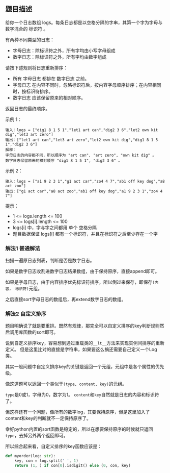 ## 题目描述
给你一个日志数组 logs。每条日志都是以空格分隔的字串，其第一个字为字母与数字混合的 标识符 。

有两种不同类型的日志：
- 字母日志：除标识符之外，所有字均由小写字母组成
- 数字日志：除标识符之外，所有字均由数字组成

请按下述规则将日志重新排序：
- 所有 字母日志 都排在 数字日志 之前。
- 字母日志 在内容不同时，忽略标识符后，按内容字母顺序排序；在内容相同时，按标识符排序。
- 数字日志 应该保留原来的相对顺序。

返回日志的最终顺序。

示例 1：
```
输入：logs = ["dig1 8 1 5 1","let1 art can","dig2 3 6","let2 own kit dig","let3 art zero"]
输出：["let1 art can","let3 art zero","let2 own kit dig","dig1 8 1 5 1","dig2 3 6"]
解释：
字母日志的内容都不同，所以顺序为 "art can", "art zero", "own kit dig" 。
数字日志保留原来的相对顺序 "dig1 8 1 5 1", "dig2 3 6" 。
```
示例 2：
```
输入：logs = ["a1 9 2 3 1","g1 act car","zo4 4 7","ab1 off key dog","a8 act zoo"]
输出：["g1 act car","a8 act zoo","ab1 off key dog","a1 9 2 3 1","zo4 4 7"]
```

提示：
- 1 <= logs.length <= 100
- 3 <= logs[i].length <= 100
- logs[i] 中，字与字之间都用 单个 空格分隔
- 题目数据保证 logs[i] 都有一个标识符，并且在标识符之后至少存在一个字

### 解法1 普通解法
扫描一遍原日志列表，判断是否是数字日志。

如果是数字日志收割进数字日志结果数组，由于保持原序，直接append即可。

如果是字母日志，由于内容排序优先标识符排序，所以倒过来保存，即保存`(内容， 标识符)`元组。

之后直接sort字母日志的数组后，再extend数字日志的数组。


### 解法2 自定义排序
题目明确说了就是要重排。既然有规律，那完全可以自定义排序的key判断规则然后调用库函数的sort即可。

说到自定义排序key，容易想到通过重载类的`__lt__`方法来实现实例间排序的重新定义。
但是这里比对的直接是字符串，如果要这么搞还需要自己定义一个Log类。

其实一般问题中自定义排序key的关键是返回一个元组，元组中是各个属性的优先级。

像这道题可以返回一个类似于`(type, content, key)`的元组。

`type`是0或1，字母为0，数字为1。
`content`和`key`自然就是日志的内容和标识符了。

但这样还有一个问题，像所有的数字log，其要保持原序，但是这里加入了content和key的判断就不一定保持原序了。

幸好python内置的sort函数是稳定的，所以在想要保持原序的时候就只返回`type`，去掉另外两个返回即可。

所以综合起来看，自定义排序的key函数应该是：
```python
def myorder(log: str):
    key, con = log.split(' ', 1)
    return (1, ) if con[0].isdigit() else (0, con, key)
```